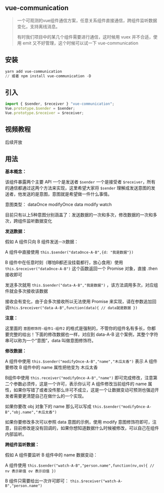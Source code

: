 ## vue-communication
> 一个可观测的vue组件通信方案，任意关系组件直接通信，跨组件监听数据变化，支持离线消息。
>
> 有时我们项目中的某几个组件需要进行通信，这时候用 vuex 并不合适，使用 emit 又不好管理，这个时候可以试一下 vue-communication

## 安装

```powershell
yarn add vue-communication
// 或者 npm install vue-communication -D
```

## 引入

```javascript
import { $sender, $receiver } "vue-communication";
Vue.prototype.$sender = $sender;
Vue.prototype.$receiver = $receiver;
```

## 视频教程

后续开放

## 用法

**基本概念：**

该组件暴露两个主要 API 一个是发送者 `$sender` 一个是接受者 `$receiver`，所有的通信都通过这两个方法来实现，这里希望大家将 `$sender` 理解成发送意图的发送者，他发送的是意图，意图就是希望做一件什么事情。

意图类型： dataOnce modifyOnce data modify watch

目前只有以上5种意图分别涵盖了：发送数据的一次和多次，修改数据的一次和多次，跨组件监听数据变化

**发送数据：**

假如 A 组件只向 B 组件发送`一次`数据：

A 组件中直接使用 `this.$sender("dataOnce-A-B",{d: "我是数据"})`

B 组件中在任意时刻（哪怕B都还没挂载都行，放心食用）使用`this.$receiver("dataOnce-A-B")` 这个函数返回一个 Promise 对象，直接 .then 接收即可

发送多次就用 `this.$sender("data-A-B","我是数据")` ，该方法调用多次，对应组件就会多次接收该数据

接收会有变化，由于会多次接收所以无法使用 Promise 来实现，请在参数追加回调`this.$receiver("data-A-B",function(data){ // data就是数据 })`

**注意：**

这里面的 `意图修饰符-组件1-组件2` 的格式是强制的，不管你的组件名有多长，你都要完整的给出！下面的修改数据也一样，对应到 data-A-B 这个案例，其整个字符串可以称为一个“意图”，data 叫做意图修饰符。

**修改数据：**

A 组件中使用 `this.$sender("modifyOnce-A-B","name","木瓜太香")` 表示 A 组件要修改 B 组件中的 name 属性把他变为 木瓜太香

B组件中使用 `this.receiver("modifyOnce-A-B","name")` 即可完成修改，注意第二个参数必须传，这是一个许可，表示你认可 A 组件修改当前组件的 name 属性，如果你写错了或者没传那么许可不成立，这是一个让数据变动可预测也强迫开发者需要更清楚自己在做什么的一个实现。

如果你要改 obj 对象下的 name 那么可以写成 `this.$sender("modifyOnce-A-B","obj.name","木瓜太香")`

如果你要修改多次可以参照 data 意图的示例，使用 modify 意图修饰符即可，注意，目前修改是没有回调的，如果你想知道数据什么时候被修改，可以自己在组件内部监听。

**跨组件监听数据：**

假如 A 组件要监听 B 组件中的 name 数据变动：

A 组件使用 `this.$sender("watch-A-B","person.name",function(nv,ov){ // nv 表示新值 ov 表示旧值 })`

B 组件只需要给出一次许可即可： `this.$receiver("watch-A-B","person.name")`